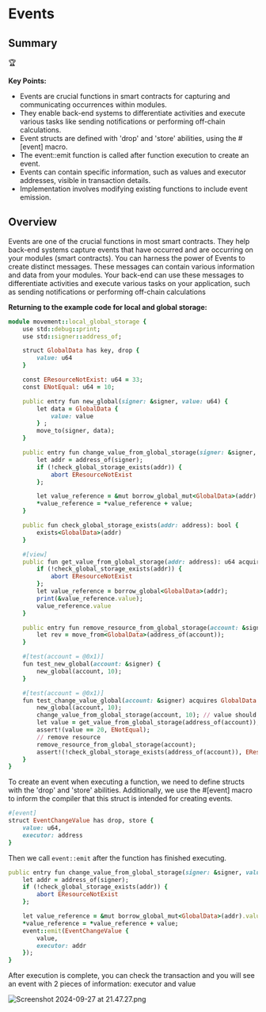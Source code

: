 # Events

## Summary

<aside>
🏆

**Key Points:**

- Events are crucial functions in smart contracts for capturing and communicating occurrences within modules.
- They enable back-end systems to differentiate activities and execute various tasks like sending notifications or performing off-chain calculations.
- Event structs are defined with 'drop' and 'store' abilities, using the #[event] macro.
- The event::emit function is called after function execution to create an event.
- Events can contain specific information, such as values and executor addresses, visible in transaction details.
- Implementation involves modifying existing functions to include event emission.
</aside>

## Overview

Events are one of the crucial functions in most smart contracts. They help back-end systems capture events that have occurred and are occurring on your modules (smart contracts). You can harness the power of Events to create distinct messages. These messages can contain various information and data from your modules. Your back-end can use these messages to differentiate activities and execute various tasks on your application, such as sending notifications or performing off-chain calculations

**Returning to the example code for local and global storage:**

```ruby
module movement::local_global_storage {
    use std::debug::print;
    use std::signer::address_of;

    struct GlobalData has key, drop {
        value: u64
    }

    const EResourceNotExist: u64 = 33;
    const ENotEqual: u64 = 10;

    public entry fun new_global(signer: &signer, value: u64) {
        let data = GlobalData {
            value: value
        } ;
        move_to(signer, data);
    }

    public entry fun change_value_from_global_storage(signer: &signer, value: u64) acquires GlobalData {
        let addr = address_of(signer);
        if (!check_global_storage_exists(addr)) {
            abort EResourceNotExist
        };

        let value_reference = &mut borrow_global_mut<GlobalData>(addr).value;
        *value_reference = *value_reference + value;
    }

    public fun check_global_storage_exists(addr: address): bool {
        exists<GlobalData>(addr)
    }

    #[view]
    public fun get_value_from_global_storage(addr: address): u64 acquires GlobalData {
        if (!check_global_storage_exists(addr)) {
            abort EResourceNotExist
        };
        let value_reference = borrow_global<GlobalData>(addr);
        print(&value_reference.value);
        value_reference.value
    }

    public entry fun remove_resource_from_global_storage(account: &signer) acquires GlobalData {
        let rev = move_from<GlobalData>(address_of(account));
    }

    #[test(account = @0x1)]
    fun test_new_global(account: &signer) {
        new_global(account, 10);
    }

    #[test(account = @0x1)]
    fun test_change_value_global(account: &signer) acquires GlobalData {
        new_global(account, 10);
        change_value_from_global_storage(account, 10); // value should be equal 20
        let value = get_value_from_global_storage(address_of(account));
        assert!(value == 20, ENotEqual);
        // remove resource
        remove_resource_from_global_storage(account);
        assert!(!check_global_storage_exists(address_of(account)), EResourceNotExist);
    }
}
```

To create an event when executing a function, we need to define structs with the 'drop' and 'store' abilities. Additionally, we use the #[event] macro to inform the compiler that this struct is intended for creating events.

```ruby
#[event]
struct EventChangeValue has drop, store {
    value: u64,
    executor: address
}
```

Then we call `event::emit` after the function has finished executing.

```ruby
public entry fun change_value_from_global_storage(signer: &signer, value: u64) acquires GlobalData {
    let addr = address_of(signer);
    if (!check_global_storage_exists(addr)) {
        abort EResourceNotExist
    };

    let value_reference = &mut borrow_global_mut<GlobalData>(addr).value;
    *value_reference = *value_reference + value;
    event::emit(EventChangeValue {
        value,
        executor: addr
    });
}
```

After execution is complete, you can check the transaction and you will see an event with 2 pieces of information: executor and value

![Screenshot 2024-09-27 at 21.47.27.png](/content-images/Events/Screenshot_2024-09-27_at_21.47.27.png)
